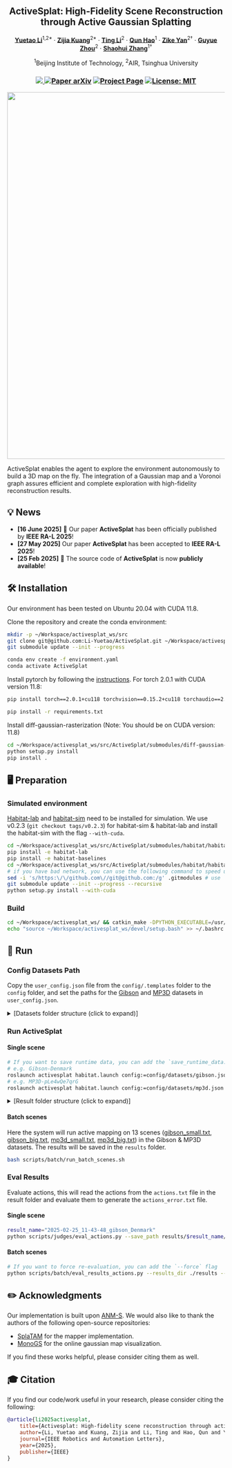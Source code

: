 <p align="center">

  <h2 align="center">ActiveSplat: High-Fidelity Scene Reconstruction<br>through Active Gaussian Splatting</h2>
  <p align="center">
    <a href="https://li-yuetao.github.io/"><strong>Yuetao Li</strong></a><sup>1,2*</sup>
    ·
    <a href="https://github.com/kzj18"><strong>Zijia Kuang</strong></a><sup>2*</sup>
    ·
    <a href="https://laura-ting.github.io/"><strong>Ting Li</strong></a><sup>2</sup>
    ·
    <a href=""><strong>Qun Hao</strong></a><sup>1</sup>
    ·
    <a href="https://zikeyan.github.io/"><strong>Zike Yan</strong></a><sup>2†</sup>
    ·
    <a href="https://air.tsinghua.edu.cn/en/info/1046/1196.htm"><strong>Guyue Zhou</strong></a><sup>2</sup>
    ·
    <a href="https://scholar.google.nl/citations?hl=en&user=GDQ23eAAAAAJ&view_op=list_works"><strong>Shaohui Zhang</strong></a><sup>1†</sup>
  <p align="center">
        <sup>1</sup>Beijing Institute of Technology, <sup>2</sup>AIR, Tsinghua University
  </p>

<h3 align="center">
    <a href="https://ieeexplore.ieee.org/abstract/document/11037548"> <img src="https://img.shields.io/badge/IEEE-RA--L-004c99"> </a>
    <a href="https://arxiv.org/abs/2410.21955" target="_blank">
    <img src="https://img.shields.io/badge/arXiv-2410.21955-blue?logo=arxiv&color=%23B31B1B" alt="Paper arXiv"></a>
    <a href="https://li-yuetao.github.io/ActiveSplat/" target="_blank">
    <img src="https://img.shields.io/badge/Project-Page-a" alt="Project Page"></a>
    <a href="https://opensource.org/licenses/MIT" target="_blank">
    <img src="https://img.shields.io/badge/License-MIT-yellow.svg" alt="License: MIT"></a>
</h3>
<div align="center"></div>

<div align=center> <img src="media/ui-x5.gif" width="850"/> </div>

<span class="dperact">ActiveSplat</span> enables the agent to explore the environment autonomously to build a 3D map on the fly. The integration of a Gaussian map and a Voronoi graph assures efficient and complete exploration with high-fidelity reconstruction results.

## 💡 News
* **[16 June 2025]** 🎉 Our paper **ActiveSplat** has been officially published by **IEEE RA-L 2025**!
* **[27 May 2025]** Our paper **ActiveSplat** has been accepted to **IEEE RA-L 2025**!
* **[25 Feb 2025]** 🚀 The source code of **ActiveSplat** is now **publicly available**!

## 🛠️ Installation

Our environment has been tested on Ubuntu 20.04 with CUDA 11.8.

Clone the repository and create the conda environment:

```bash
mkdir -p ~/Workspace/activesplat_ws/src
git clone git@github.com:Li-Yuetao/ActiveSplat.git ~/Workspace/activesplat_ws/src/ActiveSplat && cd ~/Workspace/activesplat_ws/src/ActiveSplat
git submodule update --init --progress

conda env create -f environment.yaml
conda activate ActiveSplat
```

Install pytorch by following the [instructions](https://pytorch.org/get-started/locally/). For torch 2.0.1 with CUDA version 11.8:

```bash
pip install torch==2.0.1+cu118 torchvision==0.15.2+cu118 torchaudio==2.0.2+cu118 --extra-index-url https://download.pytorch.org/whl/cu118

pip install -r requirements.txt
```

Install diff-gaussian-rasterization (Note: You should be on CUDA version: 11.8)

```bash
cd ~/Workspace/activesplat_ws/src/ActiveSplat/submodules/diff-gaussian-rasterization
python setup.py install
pip install .
```

## 🖥️ Preparation

### Simulated environment

[Habitat-lab](https://github.com/facebookresearch/habitat-lab) and [habitat-sim](https://github.com/facebookresearch/habitat-sim) need to be installed for simulation. We use v0.2.3 (`git checkout tags/v0.2.3`) for habitat-sim & habitat-lab and install the habitat-sim with the flag `--with-cuda`.

```bash
cd ~/Workspace/activesplat_ws/src/ActiveSplat/submodules/habitat/habitat-lab && git checkout tags/v0.2.3
pip install -e habitat-lab
pip install -e habitat-baselines
cd ~/Workspace/activesplat_ws/src/ActiveSplat/submodules/habitat/habitat-sim && git checkout tags/v0.2.3
# if you have bad network, you can use the following command to speed up
sed -i 's/https:\/\/github.com\//git@github.com:/g' .gitmodules # use `sed -i 's/git@github.com:/https:\/\/github.com\//g' .gitmodules` to restore
git submodule update --init --progress --recursive
python setup.py install --with-cuda
```

### Build

```bash
cd ~/Workspace/activesplat_ws/ && catkin_make -DPYTHON_EXECUTABLE=/usr/bin/python3
echo "source ~/Workspace/activesplat_ws/devel/setup.bash" >> ~/.bashrc
```

## 🚀 Run

### Config Datasets Path
Copy the `user_config.json` file from the `config/.templates` folder to the `config` folder, and set the paths for the [Gibson](https://docs.google.com/forms/d/e/1FAIpQLScWlx5Z1DM1M-wTSXaa6zV8lTFkPmTHW1LqMsoCBDWsTDjBkQ/viewform) and [MP3D](https://niessner.github.io/Matterport/#download) datasets in `user_config.json`.

<details>
  <summary>[Datasets folder structure (click to expand)]</summary>

```
  datasets_folder
    ├── gibson_habitat
    │   ├── gibson
    │   │   ├── Adrian.glb
    │   │   └── ...
    │   └── ...
    ├── matterport
    │   ├── v1
    │   │   ├── scans
    │   │   └── tasks
    │   |       ├── 1LXtFkjw3qL
    │   |       |   ├── 1LXtFkjw3qL.glb
    │   |       |   └── ...
    │   |       └── ...
    │   ├── v2
    |   └── ...
    └── ...
```
</details>

### Run ActiveSplat

#### Single scene
```bash
# If you want to save runtime data, you can add the `save_runtime_data:=1` flag
# e.g. Gibson-Denmark
roslaunch activesplat habitat.launch config:=config/datasets/gibson.json scene_id:=Denmark
# e.g. MP3D-pLe4wQe7qrG
roslaunch activesplat habitat.launch config:=config/datasets/mp3d.json scene_id:=pLe4wQe7qrG
```
<details>
  <summary>[Result folder structure (click to expand)]</summary>

```bash
  2025-04-13_22-34-21_gibson_Eudora
    ├── gaussians_data
    │   ├── depth
    │   ├── keyframes
    │   ├── rgb
    │   ├── config.py
    │   ├── params.npz
    │   └── transforms.json
    ├── render_rgbd # save_runtime_data:=1
    ├── runtime_data # save_runtime_data:=1
    ├── subregion_map # save_runtime_data:=1
    ├── subregion_map # save_runtime_data:=1
    ├── topdown_map # save_runtime_data:=1
    ├── actions.txt
    ├── config.json
    ├── gt_mesh.json
    ├── topdown_free_map.png
    └── visited_map.png
```
</details>

#### Batch scenes
Here the system will run active mapping on 13 scenes ([gibson_small.txt](./scripts/batch/gibson_small.txt), [gibson_big.txt](./scripts/batch/gibson_big.txt), [mp3d_small.txt](./scripts/batch/mp3d_small.txt), [mp3d_big.txt](./scripts/batch/mp3d_big.txt)) in the Gibson & MP3D datasets. The results will be saved in the `results` folder.
```bash
bash scripts/batch/run_batch_scenes.sh
```

### Eval Results
Evaluate actions, this will read the actions from the `actions.txt` file in the result folder and evaluate them to generate the `actions_error.txt` file.
#### Single scene
```bash
result_name="2025-02-25_11-43-48_gibson_Denmark"
python scripts/judges/eval_actions.py --save_path results/$result_name/actions_error.txt --config results/$result_name/config.json --user_config config/user_config.json --actions results/$result_name/actions.txt --gpu_id 0
```

#### Batch scenes
```bash
# If you want to force re-evaluation, you can add the `--force` flag
python scripts/batch/eval_results_actions.py --results_dir ./results --gpu_id 0
```

## ✏️ Acknowledgments

Our implementation is built upon <a href="https://github.com/kzj18/activeINR-S">ANM-S</a>. We would also like to thank the authors of the following open-source repositories:

- <a href="https://github.com/spla-tam/SplaTAM">SplaTAM</a> for the mapper implementation.
- <a href="https://github.com/muskie82/MonoGS">MonoGS</a> for the online gaussian map visualization.

If you find these works helpful, please consider citing them as well.

## 🎓 Citation

If you find our code/work useful in your research, please consider citing the following:
```bibtex
@article{li2025activesplat,
    title={Activesplat: High-fidelity scene reconstruction through active gaussian splatting},
    author={Li, Yuetao and Kuang, Zijia and Li, Ting and Hao, Qun and Yan, Zike and Zhou, Guyue and Zhang, Shaohui},
    journal={IEEE Robotics and Automation Letters},
    year={2025},
    publisher={IEEE}
}
```